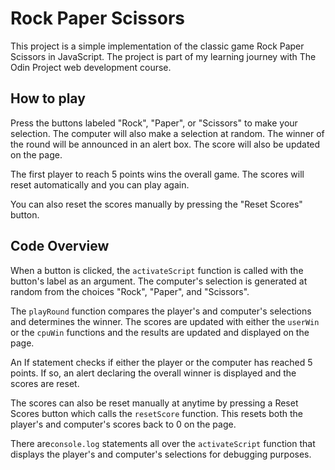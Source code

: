 <h1>Rock Paper Scissors</h1><p>This project is a simple implementation of the classic game Rock Paper Scissors in JavaScript. The project is part of my learning journey with The Odin Project web development course.</p><h2>How to play</h2><p>Press the buttons labeled "Rock", "Paper", or "Scissors" to make your selection. The computer will also make a selection at random. The winner of the round will be announced in an alert box. The score will also be updated on the page.</p><p>The first player to reach 5 points wins the overall game. The scores will reset automatically and you can play again.</p><p>You can also reset the scores manually by pressing the "Reset Scores" button.</p><h2>Code Overview</h2><p>When a button is clicked, the <code>activateScript</code> function is called with the button's label as an argument. The computer's selection is generated at random from the choices "Rock", "Paper", and "Scissors".</p><p>The <code>playRound</code> function compares the player's and computer's selections and determines the winner. The scores are updated with either the <code>userWin</code> or the <code>cpuWin</code> functions and the results are updated and displayed on the page.</p><p>An If statement checks if either the player or the computer has reached 5 points. If so, an alert declaring the overall winner is displayed and the scores are reset.</p><p>The scores can also be reset manually at anytime by pressing a Reset Scores button which calls the <code>resetScore</code> function. This resets both the player's and computer's scores back to 0 on the page.</p><p>There are<code>console.log</code> statements all over the <code>activateScript</code> function that displays the player's and computer's selections for debugging purposes.</p>
